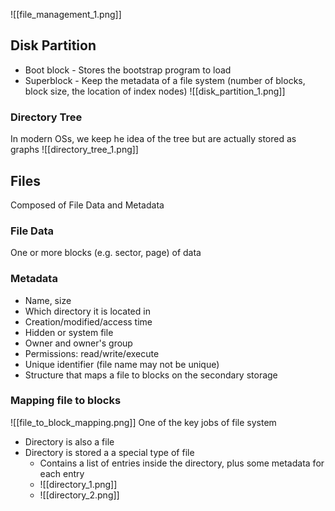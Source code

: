 ![[file_management_1.png]]

## Disk Partition
- Boot block - Stores the bootstrap program to load
- Superblock - Keep the metadata of a file system (number of blocks, block size, the location of index nodes)
![[disk_partition_1.png]]
### Directory Tree
In modern OSs, we keep he idea of the tree but are actually stored as graphs
![[directory_tree_1.png]]

## Files
Composed of File Data and Metadata

### File Data
One or more blocks (e.g. sector, page) of data

### Metadata
- Name, size
- Which directory it is located in
- Creation/modified/access time
- Hidden or system file
- Owner and owner's group
- Permissions: read/write/execute
- Unique identifier (file name may not be unique)
- Structure that maps a file to blocks on the secondary storage

### Mapping file to blocks
![[file_to_block_mapping.png]]
One of the key jobs of file system
- Directory is also a file
- Directory is stored a a special type of file
	- Contains a list of entries inside the directory, plus some metadata for each entry
	- ![[directory_1.png]]
	- ![[directory_2.png]]

